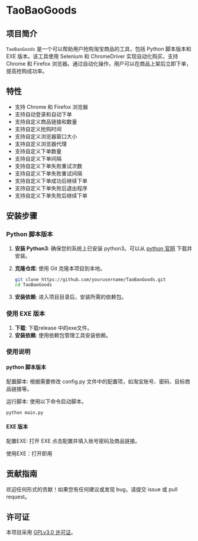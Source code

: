 # TaoBaoGoods

## 项目简介

`TaoBaoGoods` 是一个可以帮助用户抢购淘宝商品的工具，包括 Python 脚本版本和 EXE 版本。该工具使用 Selenium 和 ChromeDriver 实现自动化购买，支持 Chrome 和 Firefox 浏览器。通过自动化操作，用户可以在商品上架后立即下单，提高抢购成功率。

## 特性

- 支持 Chrome 和 Firefox 浏览器
- 支持自动登录和自动下单
- 支持自定义商品链接和数量
- 支持自定义抢购时间
- 支持自定义浏览器窗口大小
- 支持自定义浏览器代理
- 支持自定义下单数量
- 支持自定义下单间隔
- 支持自定义下单失败重试次数
- 支持自定义下单失败重试间隔
- 支持自定义下单成功后继续下单
- 支持自定义下单失败后退出程序
- 支持自定义下单失败后继续下单

## 安装步骤

### Python 脚本版本

1. **安装 Python3**: 确保您的系统上已安装 python3。可以从 [python 官网](https://python.org/) 下载并安装。
2. **克隆仓库**: 使用 Git 克隆本项目到本地。

   ```bash
   git clone https://github.com/yourusername/TaoBaoGoods.git
   cd TaoBaoGoods
3. **安装依赖**: 进入项目目录后，安装所需的依赖包。

### 使用 EXE 版本

1. **下载**: 下载release 中的exe文件。
2. **安装依赖**: 使用依赖包管理工具安装依赖。

### 使用说明

#### python 脚本版本

配置脚本: 根据需要修改 config.py 文件中的配置项，如淘宝账号、密码、目标商品链接等。

运行脚本: 使用以下命令启动脚本。

```bash
python main.py
```

#### EXE 版本

配置EXE: 打开 EXE 点击配置并填入账号密码及商品链接。

使用EXE：打开即用

## 贡献指南

欢迎任何形式的贡献！如果您有任何建议或发现 bug，请提交 issue 或 pull request。

## 许可证

本项目采用 [GPLv3.0 许可证](Licence)。
